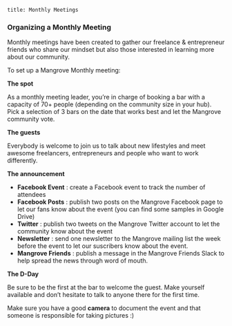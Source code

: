 ```
title: Monthly Meetings
```

### Organizing a Monthly Meeting

Monthly meetings have been created to gather our freelance & entrepreneur friends who share our mindset but also those interested in learning more about our community.

To set up a Mangrove Monthly meeting:

**The spot**

As a monthly meeting leader, you’re in charge of booking a bar with a capacity of 70+ people (depending on the community size in your hub). Pick a selection of 3 bars on the date that works best and let the Mangrove community vote.

**The guests**

Everybody is welcome to join us to talk about new lifestyles and meet awesome freelancers, entrepreneurs and people who want to work differently.

**The announcement**

- **Facebook Event** : create a Facebook event to track the number of attendees
- **Facebook Posts** : publish two posts on the Mangrove Facebook page to let our fans know about the event (you can find some samples in Google Drive)
- **Twitter** : publish two tweets on the Mangrove Twitter account to let the community know about the event
- **Newsletter** : send one newsletter to the Mangrove mailing list the week before the event to let our suscribers know about the event.
- **Mangrove Friends** : publish a message in the Mangrove Friends Slack to help spread the news through word of mouth.

**The D-Day**

Be sure to be the first at the bar to welcome the guest. Make yourself available and don’t hesitate to talk to anyone there for the first time.

Make sure you have a good **camera** to document the event and that someone is responsible for taking pictures :)

